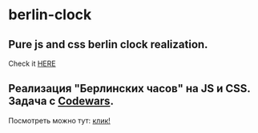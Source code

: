# berlin-clock
 Pure js and css **berlin clock** realization. 
 -------------
 Check it [HERE][2]


Реализация "Берлинских часов" на JS и CSS. Задача с [Codewars][1].
-------------
Посмотреть можно тут: [клик!][2]


[1]: https://www.codewars.com/kata/5a1463678ba9145a670000f9
[2]: https://ashmee.github.io/berlin-clock/

